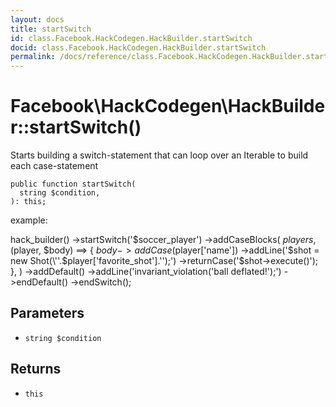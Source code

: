 ```yaml
---
layout: docs
title: startSwitch
id: class.Facebook.HackCodegen.HackBuilder.startSwitch
docid: class.Facebook.HackCodegen.HackBuilder.startSwitch
permalink: /docs/reference/class.Facebook.HackCodegen.HackBuilder.startSwitch.md
---
```

# Facebook\\HackCodegen\\HackBuilder::startSwitch()




Starts building a switch-statement that can loop over an Iterable
to build each case-statement




``` Hack
public function startSwitch(
  string $condition,
): this;
```




example:




hack_builder()
->startSwitch('$soccer_player')
->addCaseBlocks(
$players,
($player, $body) ==> {
$body->addCase($player['name'])
->addLine('$shot = new Shot(\''.$player['favorite_shot'].'\');')
->returnCase('$shot->execute()');
},
)
->addDefault()
->addLine('invariant_violation(\'ball deflated!\');')
->endDefault()
->endSwitch();




## Parameters




* ` string $condition `




## Returns




- ` this `